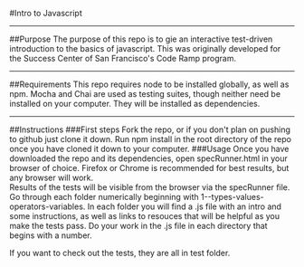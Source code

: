 #Intro to Javascript
<hr />
##Purpose
The purpose of this repo is to gie an interactive test-driven introduction to the basics of javascript. This was originally developed for the Success Center of San Francisco's Code Ramp program.
<hr />
##Requirements
This repo requires node to be installed globally, as well as npm.
Mocha and Chai are used as testing suites, though neither need be installed on your computer. They will be installed as dependencies.
<hr />
##Instructions
###First steps
Fork the repo, or if you don't plan on pushing to github just clone it down.
Run npm install in the root directory of the repo once you have cloned it down to your computer.
###Usage
Once you have downloaded the repo and its dependencies, open specRunner.html in your browser of choice. Firefox or Chrome is recommended for best results, but any browser will work. 
<br />
Results of the tests will be visible from the browser via the specRunner file.
Go through each folder numerically beginning with 1--types-values-operators-variables. 
In each folder you will find a .js file with an intro and some instructions, as well as links to resouces that will be helpful as you make the tests pass. 
Do your work in the .js file in each directory that begins with a number. 

If you want to check out the tests, they are all in test folder.